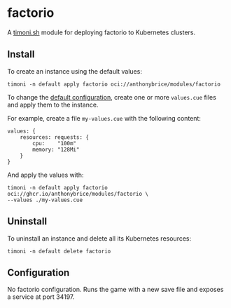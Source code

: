 # factorio

A [timoni.sh](http://timoni.sh) module for deploying factorio to Kubernetes clusters.

## Install

To create an instance using the default values:

```shell
timoni -n default apply factorio oci://anthonybrice/modules/factorio
```

To change the [default configuration](#configuration),
create one or more `values.cue` files and apply them to the instance.

For example, create a file `my-values.cue` with the following content:

```cue
values: {
	resources: requests: {
		cpu:    "100m"
		memory: "128Mi"
	}
}
```

And apply the values with:

```shell
timoni -n default apply factorio oci://ghcr.io/anthonybrice/modules/factorio \
--values ./my-values.cue
```

## Uninstall

To uninstall an instance and delete all its Kubernetes resources:

```shell
timoni -n default delete factorio
```

## Configuration

No factorio configuration. Runs the game with a new save file and exposes a service at port 34197.
